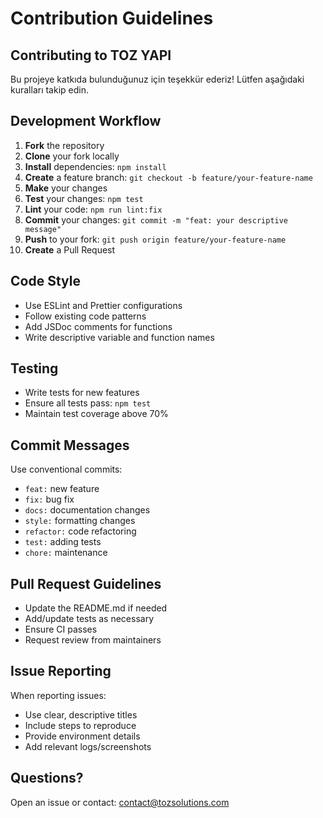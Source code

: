 # Contribution Guidelines

## Contributing to TOZ YAPI

Bu projeye katkıda bulunduğunuz için teşekkür ederiz! Lütfen aşağıdaki kuralları takip edin.

## Development Workflow

1. **Fork** the repository
2. **Clone** your fork locally
3. **Install** dependencies: `npm install`
4. **Create** a feature branch: `git checkout -b feature/your-feature-name`
5. **Make** your changes
6. **Test** your changes: `npm test`
7. **Lint** your code: `npm run lint:fix`
8. **Commit** your changes: `git commit -m "feat: your descriptive message"`
9. **Push** to your fork: `git push origin feature/your-feature-name`
10. **Create** a Pull Request

## Code Style

- Use ESLint and Prettier configurations
- Follow existing code patterns
- Add JSDoc comments for functions
- Write descriptive variable and function names

## Testing

- Write tests for new features
- Ensure all tests pass: `npm test`
- Maintain test coverage above 70%

## Commit Messages

Use conventional commits:
- `feat:` new feature
- `fix:` bug fix
- `docs:` documentation changes
- `style:` formatting changes
- `refactor:` code refactoring
- `test:` adding tests
- `chore:` maintenance

## Pull Request Guidelines

- Update the README.md if needed
- Add/update tests as necessary
- Ensure CI passes
- Request review from maintainers

## Issue Reporting

When reporting issues:
- Use clear, descriptive titles
- Include steps to reproduce
- Provide environment details
- Add relevant logs/screenshots

## Questions?

Open an issue or contact: contact@tozsolutions.com
